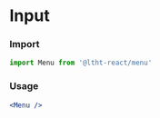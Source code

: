 # Input

<!-- STORY -->

### Import

```js
import Menu from '@ltht-react/menu'
```

### Usage

```jsx
<Menu />
```

